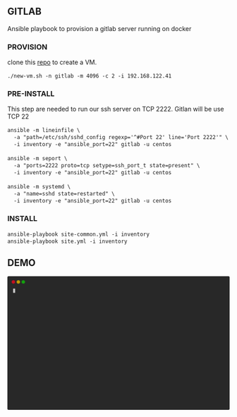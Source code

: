 ## GITLAB

Ansible playbook to provision a gitlab server running on docker

### PROVISION

clone this [repo](https://github.com/jenciso/kvm-provision) to create a VM.

```
./new-vm.sh -n gitlab -m 4096 -c 2 -i 192.168.122.41
```

### PRE-INSTALL

This step are needed to run our ssh server on TCP 2222. Gitlan will be use TCP 22

```
ansible -m lineinfile \
  -a "path=/etc/ssh/sshd_config regexp='^#Port 22' line='Port 2222'" \
  -i inventory -e "ansible_port=22" gitlab -u centos

ansible -m seport \
  -a "ports=2222 proto=tcp setype=ssh_port_t state=present" \
  -i inventory -e "ansible_port=22" gitlab -u centos

ansible -m systemd \
  -a "name=sshd state=restarted" \
  -i inventory -e "ansible_port=22" gitlab -u centos
```

### INSTALL

```
ansible-playbook site-common.yml -i inventory
ansible-playbook site.yml -i inventory
```

## DEMO

![simulate](./docs/simulate.svg)

